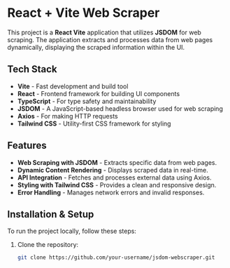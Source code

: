 # React + Vite Web Scraper

This project is a **React Vite** application that utilizes **JSDOM** for web scraping. The application extracts and processes data from web pages dynamically, displaying the scraped information within the UI.

## Tech Stack
- **Vite** - Fast development and build tool
- **React** - Frontend framework for building UI components
- **TypeScript** - For type safety and maintainability
- **JSDOM** - A JavaScript-based headless browser used for web scraping
- **Axios** - For making HTTP requests
- **Tailwind CSS** - Utility-first CSS framework for styling

## Features
- **Web Scraping with JSDOM** - Extracts specific data from web pages.
- **Dynamic Content Rendering** - Displays scraped data in real-time.
- **API Integration** - Fetches and processes external data using Axios.
- **Styling with Tailwind CSS** - Provides a clean and responsive design.
- **Error Handling** - Manages network errors and invalid responses.

## Installation & Setup
To run the project locally, follow these steps:

1. Clone the repository:
   ```sh
   git clone https://github.com/your-username/jsdom-webscraper.git

